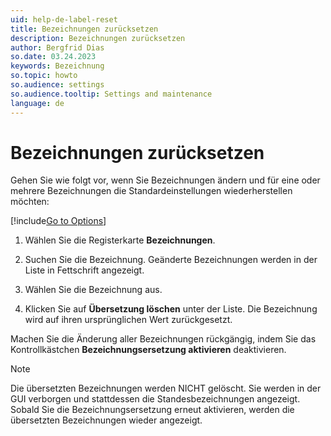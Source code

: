```yaml
---
uid: help-de-label-reset
title: Bezeichnungen zurücksetzen
description: Bezeichnungen zurücksetzen
author: Bergfrid Dias
so.date: 03.24.2023
keywords: Bezeichnung
so.topic: howto
so.audience: settings
so.audience.tooltip: Settings and maintenance
language: de
---
```


# Bezeichnungen zurücksetzen

Gehen Sie wie folgt vor, wenn Sie Bezeichnungen ändern und für eine oder mehrere Bezeichnungen die Standardeinstellungen wiederherstellen möchten:

[!include[Go to Options](../includes/open-options.md)]

1. Wählen Sie die Registerkarte **Bezeichnungen**.

1. Suchen Sie die Bezeichnung. Geänderte Bezeichnungen werden in der Liste in Fettschrift angezeigt.

1. Wählen Sie die Bezeichnung aus.

1. Klicken Sie auf **Übersetzung löschen** unter der Liste. Die Bezeichnung wird auf ihren ursprünglichen Wert zurückgesetzt.

Machen Sie die Änderung aller Bezeichnungen rückgängig, indem Sie das Kontrollkästchen **Bezeichnungsersetzung aktivieren** deaktivieren.

> [!NOTE]
> Die übersetzten Bezeichnungen werden NICHT gelöscht. Sie werden in der GUI verborgen und stattdessen die Standesbezeichnungen angezeigt. Sobald Sie die Bezeichnungsersetzung erneut aktivieren, werden die übersetzten Bezeichnungen wieder angezeigt.

<!-- Referenced links -->

<!-- Referenced images -->
